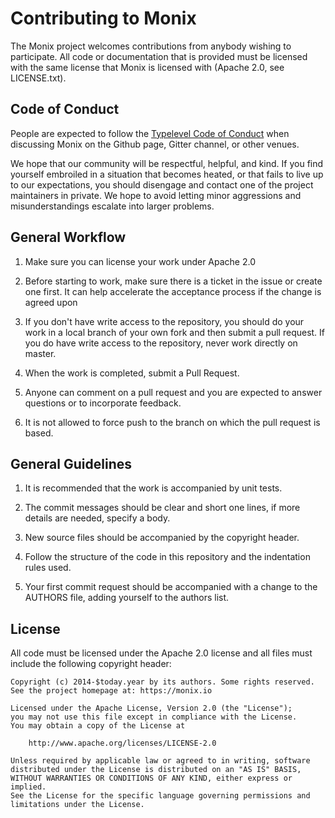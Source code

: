 # Contributing to Monix

The Monix project welcomes contributions from anybody wishing to participate.
All code or documentation that is provided must be licensed with the same
license that Monix is licensed with (Apache 2.0, see LICENSE.txt).

## Code of Conduct

People are expected to follow the [Typelevel Code of Conduct](http://typelevel.org/conduct.html)
when discussing Monix on the Github page, Gitter channel, or other venues.

We hope that our community will be respectful, helpful, and kind. If you find 
yourself embroiled in a situation that becomes heated, or that fails to live up 
to our expectations, you should disengage and contact one of the project maintainers 
in private. We hope to avoid letting minor aggressions and misunderstandings 
escalate into larger problems.

## General Workflow

1. Make sure you can license your work under Apache 2.0 

2. Before starting to work, make sure there is a ticket in the issue
   or create one first. It can help accelerate the acceptance process
   if the change is agreed upon

3. If you don't have write access to the repository, you should do
   your work in a local branch of your own fork and then submit a pull
   request. If you do have write access to the repository, never work
   directly on master.

4. When the work is completed, submit a Pull Request.

5. Anyone can comment on a pull request and you are expected to
   answer questions or to incorporate feedback.

6. It is not allowed to force push to the branch on which the pull
   request is based.

## General Guidelines

1. It is recommended that the work is accompanied by unit tests.

2. The commit messages should be clear and short one lines, if more
   details are needed, specify a body.

3. New source files should be accompanied by the copyright header.

4. Follow the structure of the code in this repository and the
   indentation rules used.

5. Your first commit request should be accompanied with a change to
   the AUTHORS file, adding yourself to the authors list.
   
## License

All code must be licensed under the Apache 2.0 license and all files 
must include the following copyright header:

```
Copyright (c) 2014-$today.year by its authors. Some rights reserved.
See the project homepage at: https://monix.io

Licensed under the Apache License, Version 2.0 (the "License");
you may not use this file except in compliance with the License.
You may obtain a copy of the License at

    http://www.apache.org/licenses/LICENSE-2.0

Unless required by applicable law or agreed to in writing, software
distributed under the License is distributed on an "AS IS" BASIS,
WITHOUT WARRANTIES OR CONDITIONS OF ANY KIND, either express or implied.
See the License for the specific language governing permissions and
limitations under the License.
```